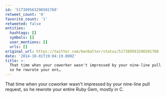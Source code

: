 ```yaml
---
id: '517389563296501760'
retweet_count: '0'
favorite_count: '1'
retweeted: false
entities:
  hashtags: []
  symbols: []
  user_mentions: []
  urls: []
original_url: https://twitter.com/benbalter/status/517389563296501760
date: '2014-10-01T19:04:19.000Z'
title: >-
  That time when your coworker wasn't impressed by your nine-line pull request,
  so he rewrote your ent…
---
```


That time when your coworker wasn't impressed by your nine-line pull request, so he rewrote your entire Ruby Gem, mostly in C.